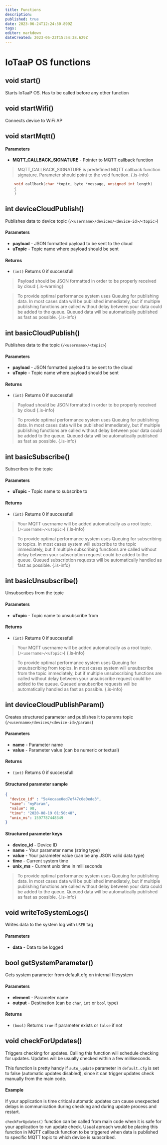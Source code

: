 ```yaml
---
title: Functions
description: 
published: true
date: 2023-06-24T12:24:50.899Z
tags: 
editor: markdown
dateCreated: 2023-06-23T15:54:38.629Z
---
```


# IoTaaP OS functions

## void start()
Starts IoTaaP OS. Has to be called before any other function


## void startWifi()
Connects device to WiFi AP 

## void startMqtt()

#### Parameters

 - **MQTT_CALLBACK_SIGNATURE** - Pointer to MQTT callback function


> MQTT_CALLBACK_SIGNATURE is predefined MQTT callback function signature. Parameter should point to the void function.
{.is-info}

```cpp
    void callback(char *topic, byte *message, unsigned int length)
    {
    }   
```

## int deviceCloudPublish()
Publishes data to device topic (`/<username>/devices/<device-id>/<topic>`)

#### Parameters

 - **payload** - JSON formatted payload to be sent to the cloud
 - **uTopic** - Topic name where payload should be sent

#### Returns
- `(int)` Returns 0 if successfull

> Payload should be JSON formatted in order to be properly received by cloud
{.is-warning}

> To provide optimal performance system uses Queuing for publishing data. In most cases data will be published immediately, but if multiple publishing functions are called without delay between your data could be added to the queue. Queued data will be automatically published as fast as possible. 
{.is-info}

## int basicCloudPublish()
Publishes data to the topic (`/<username>/<topic>`)

#### Parameters

 - **payload** - JSON formatted payload to be sent to the cloud
 - **uTopic** - Topic name where payload should be sent

#### Returns
- `(int)` Returns 0 if successfull

> Payload should be JSON formatted in order to be properly received by cloud
{.is-info}


> To provide optimal performance system uses Queuing for publishing data. In most cases data will be published immediately, but if multiple publishing functions are called without delay between your data could be added to the queue. Queued data will be automatically published as fast as possible. 
{.is-info}


## int basicSubscribe()
Subscribes to the topic

#### Parameters

- **uTopic** - Topic name to subscribe to

#### Returns
- `(int)` Returns 0 if successfull

> Your MQTT username will be added automatically as a root topic. (`/<username>/<uTopic>`)
{.is-info}

> To provide optimal performance system uses Queuing for subscribing to topics. In most cases system will subscribe to the topic immediately, but if multiple subscribing functions are called without delay between your subscription request could be added to the queue. Queued subscription requests will be automatically handled as fast as possible. 
{.is-info}


## int basicUnsubscribe()
Unsubscribes from the topic

#### Parameters

- **uTopic** - Topic name to unsubscribe from

#### Returns
- `(int)` Returns 0 if successfull

> Your MQTT username will be added automatically as a root topic. (`/<username>/<uTopic>`)
{.is-info}

> To provide optimal performance system uses Queuing for unsubscribing from topics. In most cases system will unsubscribe from the topic immediately, but if multiple unsubscribing functions are called without delay between your unsubscribe request could be added to the queue. Queued unsubscribe requests will be automatically handled as fast as possible. 
{.is-info}


## int deviceCloudPublishParam()
Creates structured parameter and publishes it to params topic (`/<username>/devices/<device-id>/params`)

#### Parameters

- **name** - Parameter name
- **value** - Parameter value (can be numeric or textual)

#### Returns
- `(int)` Returns 0 if successfull

#### Structured parameter sample

```json
{
  "device_id" : "5e4ecaae0ed7ef47c0e0ede3",
  "name": "myParam",
  "value": 98,
  "time": "2020-08-19 01:50:48",
  "unix_ms": 1597787448349
}

```

#### Structured parameter keys

- **device_id** - Device ID
- **name** - Your parameter name (string type)
- **value** - Your parameter value (can be any JSON valid data type)
- **time** - Current system time
- **unix_ms** - Current unix time in milliseconds

> To provide optimal performance system uses Queuing for publishing data. In most cases data will be published immediately, but if multiple publishing functions are called without delay between your data could be added to the queue. Queued data will be automatically published as fast as possible. 
{.is-info}

## void writeToSystemLogs()
Writes data to the system log with `USER` tag

#### Parameters

- **data** - Data to be logged

## bool getSystemParameter()
Gets system parameter from default.cfg on internal filesystem

#### Parameters

- **element** - Parameter name
- **output** - Destination (can be `char`, `int` or `bool` type)

#### Returns
- `(bool)` Returns `true` if parameter exists or `false` if not

## void checkForUpdates()
Triggers checking for updates. Calling this function will schedule checking for updates. Updates will be usually checked within a
few milliseconds. 

This function is pretty handy if `auto_update` parameter in `default.cfg` is set to false (automatic updates disabled), since it can trigger
updates check manually from the main code.

#### Example 
If your application is time critical automatic updates can cause unexpected delays in communication during checking and during update process and 
restart. 

`checkForUpdates()` function can be called from main code when it is safe for your application to run update check. Usual aproach would
be placing this function in MQTT callback function to be triggered when data is published to specific MQTT topic to which device is subscribed.

